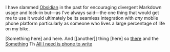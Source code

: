 I have slammed [Obsidian](https://obsidian.md/) in the past for encouraging divergent Markdown usage and lock-in but—as I've always said—the one thing that would get me to use it would ultimately be its seamless integration with _any_ mobile phone platform particularly as someone who lives a large percentage of life on my bike.

[Something here] and here. And [[another]] thing [here] so [there](there) and the [Something](Something.md) Th
[All I need is phone to write](All%20I%20need%20is%20phone%20to%20write.md) 